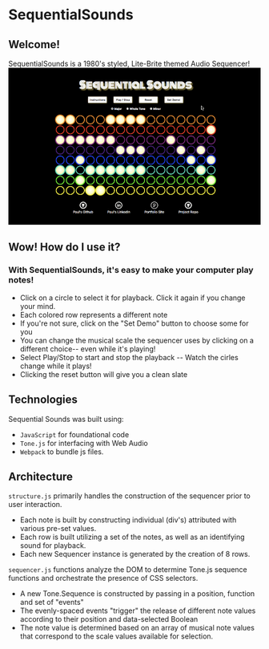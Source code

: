 # SequentialSounds

## Welcome!

SequentialSounds is a 1980's styled, Lite-Brite themed Audio Sequencer!
![Screenshot](/assets/ss.gif)

## Wow! How do I use it?

### With SequentialSounds, it's easy to make your computer play notes!

- Click on a circle to select it for playback. Click it again if you change your mind.
- Each colored row represents a different note
- If you're not sure, click on the "Set Demo" button to choose some for you
- You can change the musical scale the sequencer uses by clicking on a different choice-- even while it's playing!
- Select Play/Stop to start and stop the playback -- Watch the cirles change while it plays!
- Clicking the reset button will give you a clean slate



## Technologies

Sequential Sounds was built using:

- `JavaScript` for foundational code
- `Tone.js` for interfacing with Web Audio
- `Webpack` to bundle js files.


## Architecture

`structure.js` primarily handles the construction of the sequencer prior to user interaction.
  - Each note is built by constructing individual (div's) attributed with various pre-set values.
  - Each row is built utilizing a set of the notes, as well as an identifying sound for playback.
  - Each new Sequencer instance is generated by the creation of 8 rows.

`sequencer.js` functions analyze the DOM to determine Tone.js sequence functions and orchestrate the presence of CSS selectors.
  - A new Tone.Sequence is constructed by passing in a position, function and set of "events"
  - The evenly-spaced events "trigger" the release of different note values according to their position and data-selected Boolean
  - The note value is determined based on an array of musical note values that correspond to the scale values available for selection.

